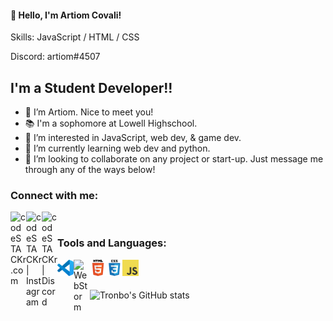 #### 👋 Hello, I'm Artiom Covali!

Skills: JavaScript / HTML / CSS

Discord: artiom#4507

<!---- put website here[![Website](https://img.shields.io/badge/Eddy-Zhu-brightgreen)](https://eddyzhu.netlify.app/)-->


## I'm a Student Developer!!

- 👋 I’m Artiom. Nice to meet you!
- 📚 I'm a sophomore at Lowell Highschool.
- 👀 I’m interested in JavaScript, web dev, & game dev. 
- 🌱 I’m currently learning web dev and python.
- 💞️ I’m looking to collaborate on any project or start-up. Just message me through any of the ways below!

### Connect with me:

[<img align="left" alt="codeSTACKr.com" width="25px" src="https://www.freepnglogos.com/uploads/twitter-logo-png/twitter-logo-vector-png-clipart-1.png" />][twitter]
[<img align="left" alt="codeSTACKr | Instagram" width="25px" src="https://cdn-icons-png.flaticon.com/512/174/174855.png" />][instagram]
[<img align="left" alt="codeSTACKr | Discord" width="25px" src="https://cdn.icon-icons.com/icons2/2631/PNG/512/gmail_new_logo_icon_159149.png" />][email]

<br />

### Tools and Languages:

<img align="left" alt="Visual Studio Code" width="26px" src="https://raw.githubusercontent.com/github/explore/80688e429a7d4ef2fca1e82350fe8e3517d3494d/topics/visual-studio-code/visual-studio-code.png" />
<img align="left" alt="WebStorm" width="26px" src="https://upload.wikimedia.org/wikipedia/commons/thumb/7/71/WebStorm_Icon.png/1024px-WebStorm_Icon.png" />
<img align="left" alt="HTML5" width="26px" src="https://raw.githubusercontent.com/github/explore/80688e429a7d4ef2fca1e82350fe8e3517d3494d/topics/html/html.png" />
<img align="left" alt="CSS3" width="26px" src="https://raw.githubusercontent.com/github/explore/80688e429a7d4ef2fca1e82350fe8e3517d3494d/topics/css/css.png" />
<img align="left" alt="JavaScript" width="26px" src="https://raw.githubusercontent.com/github/explore/80688e429a7d4ef2fca1e82350fe8e3517d3494d/topics/javascript/javascript.png" />
<br />
<br />

[twitter]: https://twitter.com/ShadowTG101
[instagram]: https://www.instagram.com/lil.russian/
[email]: mailto:artiomcovali2006@gmail.com

![Tronbo's GitHub stats](https://github-readme-stats.vercel.app/api?username=lilrussian&show_icons=true&theme=radical)

